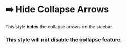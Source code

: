 # ➡️ Hide Collapse Arrows

This style **hides** the collapse arrows on the sidebar.

### This style will not disable the collapse feature.